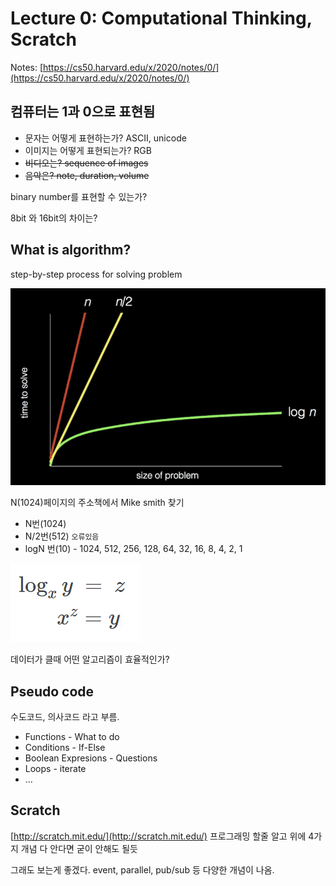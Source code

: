 # Lecture 0: Computational Thinking, Scratch

Notes: [https://cs50.harvard.edu/x/2020/notes/0/](https://cs50.harvard.edu/x/2020/notes/0/)

## 컴퓨터는 1과 0으로 표현됨

* 문자는 어떻게 표현하는가? ASCII, unicode
* 이미지는 어떻게 표현되는가? RGB
* ~~비디오는? sequence of images~~
* ~~음악은? note, duration, volume~~

binary number를 표현할 수 있는가?

8bit 와 16bit의 차이는?

## What is algorithm?

step-by-step process for solving problem

![](../../.gitbook/assets/image%20%282%29%20%281%29.png)

N\(1024\)페이지의 주소책에서 Mike smith 찾기 

* N번\(1024\)
* N/2번\(512\) `오류있음`
* logN 번\(10\) - 1024, 512, 256, 128, 64, 32, 16, 8, 4, 2, 1

![](../../.gitbook/assets/image%20%2822%29.png)

데이터가 클때 어떤 알고리즘이 효율적인가?

## Pseudo code

수도코드, 의사코드 라고 부름.

* Functions - What to do
* Conditions - If-Else
* Boolean Expresions - Questions
* Loops - iterate
* ...

## Scratch

[http://scratch.mit.edu/](http://scratch.mit.edu/) 프로그래밍 할줄 알고 위에 4가지 개념 다 안다면 굳이 안해도 될듯

그래도 보는게 좋겠다. event, parallel, pub/sub 등 다양한 개념이 나옴.

